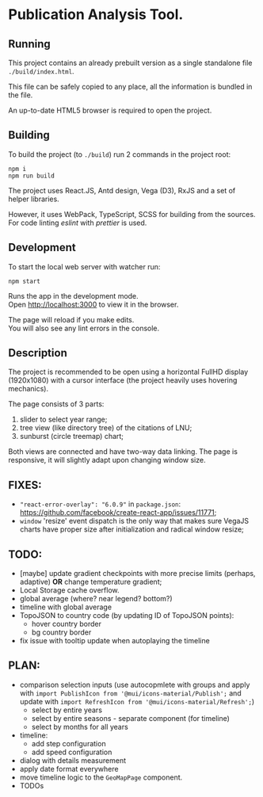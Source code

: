 # Publication Analysis Tool.

## Running

This project contains an already prebuilt version as a single standalone file `./build/index.html`.

This file can be safely copied to any place, all the information is bundled in the file.

An up-to-date HTML5 browser is required to open the project.

## Building

To build the project (to `./build`) run 2 commands in the project root:
```shell
npm i
npm run build
```

The project uses React.JS, Antd design, Vega (D3), RxJS and a set of helper libraries.

However, it uses WebPack, TypeScript, SCSS for building from the sources. For code linting _eslint_ with _prettier_ is used.

## Development

To start the local web server with watcher run:
```shell
npm start
```

Runs the app in the development mode.\
Open [http://localhost:3000](http://localhost:3000) to view it in the browser.

The page will reload if you make edits.\
You will also see any lint errors in the console.

## Description

The project is recommended to be open using a horizontal FullHD display (1920x1080) with a cursor interface (the project heavily uses hovering mechanics).

The page consists of 3 parts:
1. slider to select year range;
2. tree view (like directory tree) of the citations of LNU;
3. sunburst (circle treemap) chart;

Both views are connected and have two-way data linking. The page is responsive, it will slightly adapt upon changing window size.

## FIXES:
- `"react-error-overlay": "6.0.9"` in `package.json`: https://github.com/facebook/create-react-app/issues/11771;
- `window` 'resize' event dispatch is the only way that makes sure VegaJS charts have proper size after initialization and radical window resize;

## TODO:
- [maybe] update gradient checkpoints with more precise limits (perhaps, adaptive) **OR** change temperature gradient;
- Local Storage cache overflow.
- global average (where? near legend? bottom?)
- timeline with global average
- TopoJSON to country code (by updating ID of TopoJSON points):
  - hover country border
  - bg country border
- fix issue with tooltip update when autoplaying the timeline

## PLAN:
- comparison selection inputs (use autocopmlete with groups and apply with `import PublishIcon from '@mui/icons-material/Publish';` and update with `import RefreshIcon from '@mui/icons-material/Refresh';`)
  - select by entire years
  - select by entire seasons - separate component (for timeline)
  - select by months for all years
- timeline:
  - add step configuration
  - add speed configuration
- dialog with details measurement
- apply date format everywhere
- move timeline logic to the `GeoMapPage` component.
- TODOs

